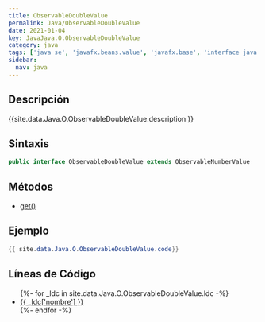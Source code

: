```yaml
---
title: ObservableDoubleValue
permalink: Java/ObservableDoubleValue
date: 2021-01-04
key: JavaJava.O.ObservableDoubleValue
category: java
tags: ['java se', 'javafx.beans.value', 'javafx.base', 'interface java', 'JavaFX 2.0']
sidebar: 
  nav: java
---
```


## Descripción
{{site.data.Java.O.ObservableDoubleValue.description }}

## Sintaxis
~~~java
public interface ObservableDoubleValue extends ObservableNumberValue
~~~

## Métodos
* [get()](/Java/ObservableDoubleValue/get)

## Ejemplo
~~~java
{{ site.data.Java.O.ObservableDoubleValue.code}}
~~~

## Líneas de Código
<ul>
{%- for _ldc in site.data.Java.O.ObservableDoubleValue.ldc -%}
   <li>
       <a href="{{_ldc['url'] }}">{{ _ldc['nombre'] }}</a>
   </li>
{%- endfor -%}
</ul>
